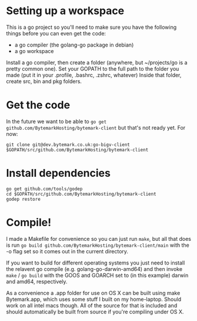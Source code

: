 Setting up a workspace
======================

This is a go project so you'll need to make sure you have the following things before you can even get the code:

* a go compiler (the golang-go package in debian)
* a go workspace

Install a go compiler, then create a folder (anywhere, but ~/projects/go is a pretty common one).
Set your GOPATH to the full path to the folder you made (put it in your .profile, .bashrc, .zshrc, whatever)
Inside that folder, create src, bin and pkg folders.

Get the code
============

In the future we want to be able to `go get github.com/BytemarkHosting/bytemark-client` but that's not ready yet. For now:

	git clone git@dev.bytemark.co.uk:go-bigv-client $GOPATH/src/github.com/BytemarkHosting/bytemark-client

Install dependencies
====================

	go get github.com/tools/godep
	cd $GOPATH/src/github.com/BytemarkHosting/bytemark-client
	godep restore

Compile!
========

I made a Makefile for convenience so you can just run `make`, but all that does
is run `go build github.com/BytemarkHosting/bytemark-client/main` with the -o flag set so it comes out in
the current directory.

If you want to build for different operating systems you just need to install
the relavent go compile (e.g. golang-go-darwin-amd64) and then invoke `make` / `go build`
with the GOOS and GOARCH set to (in this example) darwin and amd64, respectively.

As a convenience a .app folder for use on OS X can be built using make Bytemark.app, which 
uses some stuff I built on my home-laptop. Should work on all intel macs though. All of the
source for that is included and should automatically be built from source if you're compiling
under OS X.
